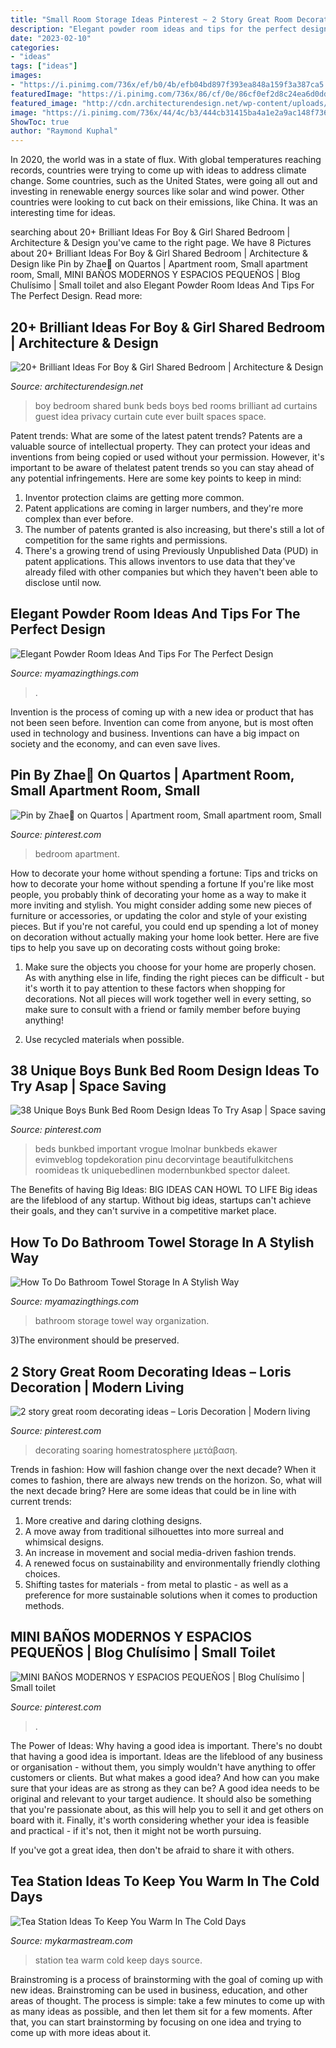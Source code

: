 ```yaml
---
title: "Small Room Storage Ideas Pinterest ~ 2 Story Great Room Decorating Ideas – Loris Decoration"
description: "Elegant powder room ideas and tips for the perfect design"
date: "2023-02-10"
categories:
- "ideas"
tags: ["ideas"]
images:
- "https://i.pinimg.com/736x/ef/b0/4b/efb04bd897f393ea848a159f3a387ca5.jpg"
featuredImage: "https://i.pinimg.com/736x/86/cf/0e/86cf0ef2d8c24ea6d0dd739e5c5f017e.jpg"
featured_image: "http://cdn.architecturendesign.net/wp-content/uploads/2015/05/AD-Shared-Bedroom-Boy-Girl-11.jpg"
image: "https://i.pinimg.com/736x/44/4c/b3/444cb31415ba4a1e2a9ac148f7365b76.jpg"
ShowToc: true
author: "Raymond Kuphal"
---
```



In 2020, the world was in a state of flux. With global temperatures reaching records, countries were trying to come up with ideas to address climate change. Some countries, such as the United States, were going all out and investing in renewable energy sources like solar and wind power. Other countries were looking to cut back on their emissions, like China. It was an interesting time for ideas.

	

		
searching about 20+ Brilliant Ideas For Boy &amp; Girl Shared Bedroom | Architecture &amp; Design you've came to the right page. We have 8 Pictures about 20+ Brilliant Ideas For Boy &amp; Girl Shared Bedroom | Architecture &amp; Design like Pin by Zhae🖤 on Quartos | Apartment room, Small apartment room, Small, MINI BAÑOS MODERNOS Y ESPACIOS PEQUEÑOS | Blog Chulísimo | Small toilet and also Elegant Powder Room Ideas And Tips For The Perfect Design. Read more:
		
    
## 20+ Brilliant Ideas For Boy &amp; Girl Shared Bedroom | Architecture &amp; Design

<img loading=lazy src="http://cdn.architecturendesign.net/wp-content/uploads/2015/05/AD-Shared-Bedroom-Boy-Girl-11.jpg" onerror="this.onerror=null;this.src='https://tse4.mm.bing.net/th?id=OIP.M9NgNSClFaWhnGIqWUev_AHaJ4&amp;pid=15.1';" alt="20+ Brilliant Ideas For Boy &amp; Girl Shared Bedroom | Architecture &amp; Design">

_Source: architecturendesign.net_

>boy bedroom shared bunk beds boys bed rooms brilliant ad curtains guest idea privacy curtain cute ever built spaces space. 

	

Patent trends: What are some of the latest patent trends?
Patents are a valuable source of intellectual property. They can protect your ideas and inventions from being copied or used without your permission. However, it's important to be aware of thelatest patent trends so you can stay ahead of any potential infringements. Here are some key points to keep in mind: 
1. Inventor protection claims are getting more common. 
2. Patent applications are coming in larger numbers, and they're more complex than ever before. 
3. The number of patents granted is also increasing, but there's still a lot of competition for the same rights and permissions. 
4. There's a growing trend of using Previously Unpublished Data (PUD) in patent applications. This allows inventors to use data that they've already filed with other companies but which they haven't been able to disclose until now.

    
## Elegant Powder Room Ideas And Tips For The Perfect Design

<img loading=lazy src="https://myamazingthings.com/wp-content/uploads/2017/10/powder-room-4-.jpg" onerror="this.onerror=null;this.src='https://tse1.mm.bing.net/th?id=OIP.yOM_Vs3KcPUP8p7VFxcXLAHaLG&amp;pid=15.1';" alt="Elegant Powder Room Ideas And Tips For The Perfect Design">

_Source: myamazingthings.com_

>. 

	

Invention is the process of coming up with a new idea or product that has not been seen before. Invention can come from anyone, but is most often used in technology and business. Inventions can have a big impact on society and the economy, and can even save lives.

    
## Pin By Zhae🖤 On Quartos | Apartment Room, Small Apartment Room, Small

<img loading=lazy src="https://i.pinimg.com/736x/ef/b0/4b/efb04bd897f393ea848a159f3a387ca5.jpg" onerror="this.onerror=null;this.src='https://tse1.mm.bing.net/th?id=OIP.oSrDWljtnF21B_UGial8mQHaJ4&amp;pid=15.1';" alt="Pin by Zhae🖤 on Quartos | Apartment room, Small apartment room, Small">

_Source: pinterest.com_

>bedroom apartment. 

	

How to decorate your home without spending a fortune: Tips and tricks on how to decorate your home without spending a fortune
If you're like most people, you probably think of decorating your home as a way to make it more inviting and stylish. You might consider adding some new pieces of furniture or accessories, or updating the color and style of your existing pieces. But if you're not careful, you could end up spending a lot of money on decoration without actually making your home look better. Here are five tips to help you save up on decorating costs without going broke: 
1. Make sure the objects you choose for your home are properly chosen. As with anything else in life, finding the right pieces can be difficult - but it's worth it to pay attention to these factors when shopping for decorations. Not all pieces will work together well in every setting, so make sure to consult with a friend or family member before buying anything! 

2. Use recycled materials when possible.

    
## 38 Unique Boys Bunk Bed Room Design Ideas To Try Asap | Space Saving

<img loading=lazy src="https://i.pinimg.com/736x/2f/48/b5/2f48b5a90b93309e11b8834f1630eeba.jpg" onerror="this.onerror=null;this.src='https://tse2.mm.bing.net/th?id=OIP.7g-6gjgs4-A_8nL0jYZxggHaLH&amp;pid=15.1';" alt="38 Unique Boys Bunk Bed Room Design Ideas To Try Asap | Space saving">

_Source: pinterest.com_

>beds bunkbed important vrogue lmolnar bunkbeds ekawer evimveblog topdekoration pinu decorvintage beautifulkitchens roomideas tk uniquebedlinen modernbunkbed spector daleet. 

	

The Benefits of having Big Ideas:
BIG IDEAS CAN HOWL TO LIFE
Big ideas are the lifeblood of any startup. Without big ideas, startups can't achieve their goals, and they can't survive in a competitive market place.

    
## How To Do Bathroom Towel Storage In A Stylish Way

<img loading=lazy src="http://myamazingthings.com/wp-content/uploads/2017/06/towel-storage-3.jpg" onerror="this.onerror=null;this.src='https://tse3.mm.bing.net/th?id=OIP.kxRud2E6LD2Dr3BOrFgCjQHaJ4&amp;pid=15.1';" alt="How To Do Bathroom Towel Storage In A Stylish Way">

_Source: myamazingthings.com_

>bathroom storage towel way organization. 

	

3)The environment should be preserved. 

    
## 2 Story Great Room Decorating Ideas – Loris Decoration | Modern Living

<img loading=lazy src="https://i.pinimg.com/736x/44/4c/b3/444cb31415ba4a1e2a9ac148f7365b76.jpg" onerror="this.onerror=null;this.src='https://tse3.mm.bing.net/th?id=OIP.TQpPLIYUspoZEDWWshwflQHaLF&amp;pid=15.1';" alt="2 story great room decorating ideas – Loris Decoration | Modern living">

_Source: pinterest.com_

>decorating soaring homestratosphere μετάβαση. 

	

Trends in fashion: How will fashion change over the next decade?
When it comes to fashion, there are always new trends on the horizon. So, what will the next decade bring? Here are some ideas that could be in line with current trends: 
1. More creative and daring clothing designs.
2. A move away from traditional silhouettes into more surreal and whimsical designs.
3. An increase in movement and social media-driven fashion trends.
4. A renewed focus on sustainability and environmentally friendly clothing choices. 
5. Shifting tastes for materials - from metal to plastic - as well as a preference for more sustainable solutions when it comes to production methods.

    
## MINI BAÑOS MODERNOS Y ESPACIOS PEQUEÑOS | Blog Chulísimo | Small Toilet

<img loading=lazy src="https://i.pinimg.com/736x/86/cf/0e/86cf0ef2d8c24ea6d0dd739e5c5f017e.jpg" onerror="this.onerror=null;this.src='https://tse4.mm.bing.net/th?id=OIP.Z6uFB1c2EIzEFqjoB72p9AHaNK&amp;pid=15.1';" alt="MINI BAÑOS MODERNOS Y ESPACIOS PEQUEÑOS | Blog Chulísimo | Small toilet">

_Source: pinterest.com_

>. 

	

The Power of Ideas: Why having a good idea is important.
There's no doubt that having a good idea is important. Ideas are the lifeblood of any business or organisation - without them, you simply wouldn't have anything to offer customers or clients. But what makes a good idea? And how can you make sure that your ideas are as strong as they can be?
A good idea needs to be original and relevant to your target audience. It should also be something that you're passionate about, as this will help you to sell it and get others on board with it. Finally, it's worth considering whether your idea is feasible and practical - if it's not, then it might not be worth pursuing.

If you've got a great idea, then don't be afraid to share it with others.

    
## Tea Station Ideas To Keep You Warm In The Cold Days

<img loading=lazy src="https://mykarmastream.com/wp-content/uploads/2017/09/tea-station-2.jpg" onerror="this.onerror=null;this.src='https://tse1.mm.bing.net/th?id=OIP.PhWQnlD7LACfTudt2h25yAHaLM&amp;pid=15.1';" alt="Tea Station Ideas To Keep You Warm In The Cold Days">

_Source: mykarmastream.com_

>station tea warm cold keep days source. 

	

Brainstroming is a process of brainstorming with the goal of coming up with new ideas. Brainstroming can be used in business, education, and other areas of thought. The process is simple: take a few minutes to come up with as many ideas as possible, and then let them sit for a few moments. After that, you can start brainstorming by focusing on one idea and trying to come up with more ideas about it.

